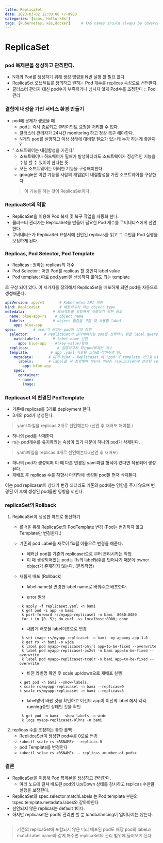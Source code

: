 ```yaml
---
title: ReplicaSet
date: 2023-03-02 12:00:00 +/-0900
categories: [iaas, Hello-k8s!]
tags: [kubernetes, k8s,docker]     # TAG names should always be lowercase
---
```


 # ReplicaSet
 ##
 ### pod 복제본을 생성하고 관리한다.
- N개의 Pod를 생성하기 위해 생성 명령을 N번 실행 할 필요 없다.
- ReplicaSet 오브젝트를 정의하고 원하는 Pod 개수를 replicas 속성으로 선언한다.
- 클러스터 관리자 대신 pod수가 부족하거나 넘치지 않게 Pod수를 조정한다 
    :: Pod 관리


### 결함에 내성을 가진 서비스 환경 만들기
- pod에 문제가 생겼을 때 
    - pod는 즉시 종료되고 클라이언트 요청을 처리할 수 없다. 
    - 클러스터 관리자가 24시간 monitoring 하고 정상 복구 해야한다.
    - N개의 pod를 실행하고 이상 상태에 대비할 필요가 있는데 누가 하는게 좋을까 ?
- " 소프트웨어는 내결함성을 가진다"
    - 소프트웨어나 하드웨어가 필해가 발생하더라도 소프트웨어가 정상적인 기능을 수행 할 수 있어야 한다는 뜻.
    - 모든 소프트웨어는 이러한 기능을 구성해야한다.
    - google은 이런 기능을 사람의 개입없이 내결함성을 가진 소프트웨어를 구상한다.
    > 이 기능을 하는 것이 ReplicaSet이다.

### ReplicaSet의 역할
- ReplicaSet을 이용해 Pod 복제 및 복구 작업을 자동화 한다.
- 클러스터 관리자는 ReplicaSet을 만들어 필요한 Pod 개수를 쿠버네티스에게 선언한다.
- 쿠버네티스가 ReplicaSet 요청서에 선언된 replicas를 읽고 그 수만큼 Pod 실행을 보장하게 된다. 

### Replicas, Pod Selector, Pod Template 
- Replicas : 원하는 replicas의 개수
- Pod Selector : 어떤 Pod를 replicas 할 것인지 label value
- Pod template: 따로 pod.yaml을 생성하지 않아도 되는 template

로 구성 되어 있다. 이 세가지를 정의해서 ReplicaSet을 배포하게 되면 pod를 자동으로 생성해준다. 

```yml
apiVersion: app/v1       # Kubernetes API 버전
kind: ReplicaSet         # 배포하고자 하는 object type
metedata:             # 오브젝트를 유일하게 식별하기 위한 정보 
  name: blue-app-rs    # object name
  labels:             # object 집합을 구할 때 사용할 label
    app: blue-app
spec:        # user가 원하는 pod의 상태 정의
  selector:       # ReplicaSet이 관리해야하는 pod를 선택하기 위한 label query / 선언된 label를 가진 pod들만 복구하게 된다.
    matchLabels:      # label name 선언 
      app: blue-app    #(key-value)형태 
  replicas:             # 실행하고자 하는pod복제본 개수 
  template:          # app .yaml 파일을 그대로 적어주면 됨.
    metadata:       # 이미 kind - Replicaset 에 "pod"의 template 이므로 kind는 정의할 필요 없다 
      labels:       # label을 꼭 정의해야 하는데 이유는 replicaset에 선언된 selector의 label이름과 일치해야 하기 때문이다. 
        app: blue-app
    spec:
      container:
      - name:
        image:
```

### Replicaset 의 변경된 PodTemplate
- 기존에 replicas를 3개로 deployment 한다.
- 3개의 pod가 생성된다.
> yaml 파일을 replicas 2개로 선언해본다 (선언 후 재배포 해야함.)
- 하나의 pod를 삭제한다 
- rs는 pod개수를 유지하려는 속성이 있기 때문에 하나의 pod가 삭제된다.

> yaml파일을  replicas 4개로 선언해본다.(선언 후 재배포)

- 하나의 pod가 생성되며 이 때 다른 변경된 yaml파일 형식이 있다면 적용되어 생성된다.
- 재배포 후 replicas 수를 하향시 마지막에 생성된 pod들 먼저 삭제된다.<br>

이는 pod replicaset이 상태가 변경 되더라도 기존의 pod에는 영향을 주지 않으며 변경된 이 후에 생성된 pod들만 영향을 끼친다.<br>

### replicaSet의 Rollback
1. ReplicaSet이 생성한 파드로 통신하기  
    - 롤백을 위해 ReplicaSet의 PodTemplate 변경 (Pod는 변경하지 않고 Template만 변경한다.)
    - 기존의 pod Label을 새로이 fix될 이름으로 변경을 해준다.  
        - 에러난 pod를 기존의 replicaset으로 부터 분리시키는 작업.
        - 이 때 생성되어있는 pod는 Rs의 label범주를 벗어나기 때문에 owner object가 존재하지 않는다. (분리작업)
    - 새롭게 배포 (Rollback)
        - label name을 변경한 label name로 바꿔주고 배포한다.

        - error 발생
        ```shell
         k apply -f replicaset.yaml -n bami
         k get pod -L app -n bami
         k port-forward rs/myapp-replicaset -n bami  8080:8080
         for i in {0..5}; do curl -vs localhost:8080; done
         ```

         - 새롭게 배포될 label이름으로 변경 
         
        ```shell
         k set image rs/myapp-replicaset -n bami  my-app=my-app:1.0
         k get rs -n bami -o wide
         k label pod myapp-replicaset-phjrl app=to-be-fixed --overwrite
         k label pod myapp-replicaset-px2s5 -n bami app=to-be-fixed --overwrite
         k label pod myapp-replicaset-txq6r -n bami app=to-be-fixed --overwrite
         ```

         - 바뀐 라벨명 확인 후 scale up/down으로 재배포 실행 
         
         ```shell
         k get pod -n bami --show-labels.
         k scale rs/myapp-replicaset -n bami --replicas=0
         k scale rs/myapp-replicaset -n bami --replicas=3
         ```
        - label명이 바뀐 것을 확인하고 이전의 app이 이전의 label 에서 각각 running중인 상태인 것을 확인
        
        ```shell
         k get pod -n bami --show-labels -o wide
         k logs myapp-replicaset-8lhns -n bami
        ```
2. replicas 수를 조정하는 통한 롤백
    - ReplidcaSet이 생성한 pod수를 0으로 변경
    - `kubectl scale rs <RSNAME> --replicas 0`
    - pod Template를 변경한다
    - `kubectl sclae rs <RSNAME> -- replicas <number-of-pods>`

### 결론
- ReplicaSet을 이용해 Pod 복제본을 생성하고 관리한다. 
    - 여러 노드에 걸쳐 배포된 pod의 Up/Down 상태를 감시하고 replicas 수만큼 실행을 보장한다.
- ReplicaSet의 spec.selector.matchLabels 는  Pod template 부분의 tspec.template.metadata.labes와 같아야한다
- 선언되지 않은 replicas는 default 1이다.
- 하지만 replicaset은 pod의 관리만 할 뿐 loadbalancing이 일어나지는 않는다.

##
> 기존의 replicaSet에 포함되지 않은 미리 배포된 pod도 해당 pod의 label과 matchLabel name과 같게 해주면 replicaSet의 관리 범위에 들어오게 된다.


